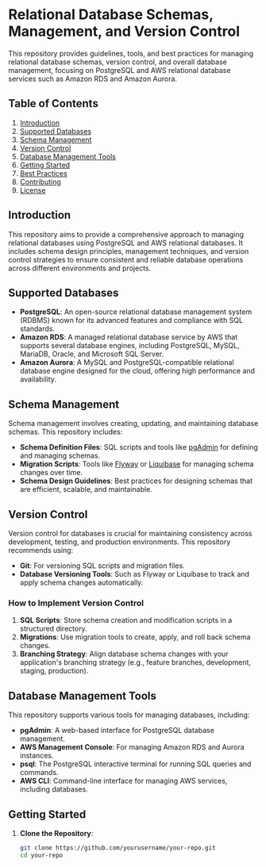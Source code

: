 # Relational Database Schemas, Management, and Version Control

This repository provides guidelines, tools, and best practices for managing relational database schemas, version control, and overall database management, focusing on PostgreSQL and AWS relational database services such as Amazon RDS and Amazon Aurora.

## Table of Contents

1. [Introduction](#introduction)
2. [Supported Databases](#supported-databases)
3. [Schema Management](#schema-management)
4. [Version Control](#version-control)
5. [Database Management Tools](#database-management-tools)
6. [Getting Started](#getting-started)
7. [Best Practices](#best-practices)
8. [Contributing](#contributing)
9. [License](#license)

## Introduction

This repository aims to provide a comprehensive approach to managing relational databases using PostgreSQL and AWS relational databases. It includes schema design principles, management techniques, and version control strategies to ensure consistent and reliable database operations across different environments and projects.

## Supported Databases

- **PostgreSQL**: An open-source relational database management system (RDBMS) known for its advanced features and compliance with SQL standards.
- **Amazon RDS**: A managed relational database service by AWS that supports several database engines, including PostgreSQL, MySQL, MariaDB, Oracle, and Microsoft SQL Server.
- **Amazon Aurora**: A MySQL and PostgreSQL-compatible relational database engine designed for the cloud, offering high performance and availability.

## Schema Management

Schema management involves creating, updating, and maintaining database schemas. This repository includes:

- **Schema Definition Files**: SQL scripts and tools like [pgAdmin](https://www.pgadmin.org/) for defining and managing schemas.
- **Migration Scripts**: Tools like [Flyway](https://flywaydb.org/) or [Liquibase](https://www.liquibase.org/) for managing schema changes over time.
- **Schema Design Guidelines**: Best practices for designing schemas that are efficient, scalable, and maintainable.

## Version Control

Version control for databases is crucial for maintaining consistency across development, testing, and production environments. This repository recommends using:

- **Git**: For versioning SQL scripts and migration files.
- **Database Versioning Tools**: Such as Flyway or Liquibase to track and apply schema changes automatically.

### How to Implement Version Control

1. **SQL Scripts**: Store schema creation and modification scripts in a structured directory.
2. **Migrations**: Use migration tools to create, apply, and roll back schema changes.
3. **Branching Strategy**: Align database schema changes with your application's branching strategy (e.g., feature branches, development, staging, production).

## Database Management Tools

This repository supports various tools for managing databases, including:

- **pgAdmin**: A web-based interface for PostgreSQL database management.
- **AWS Management Console**: For managing Amazon RDS and Aurora instances.
- **psql**: The PostgreSQL interactive terminal for running SQL queries and commands.
- **AWS CLI**: Command-line interface for managing AWS services, including databases.

## Getting Started

1. **Clone the Repository**:

   ```bash
   git clone https://github.com/yourusername/your-repo.git
   cd your-repo
